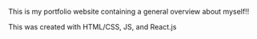 This is my portfolio website containing a general overview about myself!!

This was created with HTML/CSS, JS, and React.js
